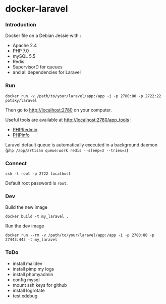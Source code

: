 # docker-laravel

### Introduction

Docker file on a Debian Jessie with :

- Apache 2.4
- PHP 7.0
- mySQL 5.5
- Redis 
- SupervisorD for queues
- and all dependencies for Laravel

### Run

```
docker run -v /path/to/your/laravel/app:/app -i -p 2780:80 -p 2722:22 potsky/laravel
```

Then go to <http://localhost:2780> on your computer.

Useful tools are available at <http://localhost:2780/app_tools> :

- [PHPRedmin](http://localhost:2780/app_tools/phpredmin/public/)
- [PHPinfo](http://localhost:2780/app_tools/php_info.php)

Laravel default queue is automatically executed in a background daemon (`php /app/artisan queue:work redis --sleep=3 --tries=3`)

### Connect

```
ssh -l root -p 2722 localhost
```

Default root password is `root`.


### Dev

Build the new image

```
docker build -t my_laravel .
```

Run the dev image

```
docker run --rm -v /path/to/your/laravel/app:/app -i -p 2780:80 -p 27443:443 -t my_laravel
```

### ToDo

- install maildev
- install pimp my logs
- install phpmyadmin
- config mysql
- mount ssh keys for github
- install logrotate
- test xdebug

